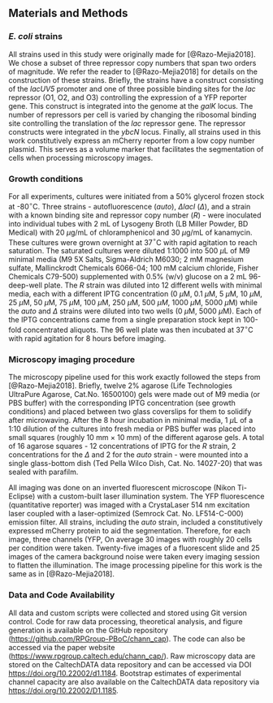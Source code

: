 ## Materials and Methods

### *E. coli* strains

All strains used in this study were originally made for [@Razo-Mejia2018]. We
chose a subset of three repressor copy numbers that span two orders of
magnitude. We refer the reader to [@Razo-Mejia2018] for details on the
construction of these strains. Briefly, the strains have a construct consisting
of the *lacUV5* promoter and one of three possible binding sites for the *lac*
repressor (O1, O2, and O3) controlling the expression of a YFP reporter gene.
This construct is integrated into the genome at the *galK* locus. The number of
repressors per cell is varied by changing the ribosomal binding site controlling
the translation of the *lac* repressor gene. The repressor constructs were
integrated in the *ybcN* locus. Finally, all strains used in this work
constitutively express an mCherry reporter from a low copy number plasmid. This
serves as a volume marker that facilitates the segmentation of cells when
processing microscopy images.

### Growth conditions

For all experiments, cultures were initiated from a 50% glycerol frozen stock at
-80$^\circ$C. Three strains - autofluorescence ($auto$), $\Delta lacI$
($\Delta$), and a strain with a known binding site and repressor copy number
($R$) - were inoculated into individual tubes with 2 mL of Lysogeny Broth (LB
Miller Powder, BD Medical) with 20 $\mu$g/mL of chloramphenicol and 30 $\mu$g/mL
of kanamycin. These cultures were grown overnight at 37$^\circ$C with rapid
agitation to reach saturation. The saturated cultures were diluted 1:1000 into
500 $\mu$L of M9 minimal media (M9 5X Salts, Sigma-Aldrich M6030; 2 mM magnesium
sulfate, Mallinckrodt Chemicals 6066-04; 100 mM calcium chloride, Fisher
Chemicals C79-500) supplemented with 0.5% (w/v) glucose on a 2 mL 96-deep-well
plate. The $R$ strain was diluted into 12 different wells with minimal media,
each with a different IPTG concentration (0 $\mu$M, 0.1 $\mu$M, 5 $\mu$M, 10
$\mu$M, 25 $\mu$M, 50 $\mu$M, 75 $\mu$M, 100 $\mu$M, 250 $\mu$M, 500 $\mu M$,
1000 $\mu$M, 5000 $\mu$M) while the $auto$ and $\Delta$ strains were diluted
into two wells (0 $\mu$M, 5000 $\mu$M). Each of the IPTG concentrations came
from a single preparation stock kept in 100-fold concentrated aliquots. The 96
well plate was then incubated at 37$^\circ$C with rapid agitation for 8 hours
before imaging.

### Microscopy imaging procedure

The microscopy pipeline used for this work exactly followed the steps from
[@Razo-Mejia2018]. Briefly, twelve 2% agarose (Life Technologies UltraPure
Agarose, Cat.No. 16500100) gels were made out of M9 media (or PBS buffer) with
the corresponding IPTG concentration (see growth conditions) and placed between
two glass coverslips for them to solidify after microwaving. After the 8 hour
incubation in minimal media, 1 $\mu$L of a 1:10 dilution of the cultures into
fresh media or PBS buffer was placed into small squares (roughly 10 mm $\times$
10 mm) of the different agarose gels. A total of 16 agarose squares - 12
concentrations of IPTG for the $R$ strain, 2 concentrations for the $\Delta$ and
2 for the $auto$ strain - were mounted into a single glass-bottom dish (Ted
Pella Wilco Dish, Cat. No. 14027-20) that was sealed with parafilm.

All imaging was done on an inverted fluorescent microscope (Nikon Ti-Eclipse)
with a custom-built laser illumination system. The YFP fluorescence
(quantitative reporter) was imaged with a CrystaLaser 514 nm excitation laser
coupled with a laser-optimized (Semrock Cat. No. LF514-C-000) emission filter.
All strains, including the $auto$ strain, included a constitutively expressed
mCherry protein to aid the segmentation. Therefore, for each image, three
channels (YFP, On average 30 images with roughly 20 cells per condition were
taken. Twenty-five images of a fluorescent slide and 25 images of the camera
background noise were taken every imaging session to flatten the illumination.
The image processing pipeline for this work is the same as in [@Razo-Mejia2018].

### Data and Code Availability

All data and custom scripts were collected and stored using Git version control.
Code for raw data processing, theoretical analysis, and figure generation is
available on the GitHub repository
(<https://github.com/RPGroup-PBoC/chann_cap>). The code can also be accessed via
the paper website (<https://www.rpgroup.caltech.edu/chann_cap/>). Raw microscopy
data are stored on the CaltechDATA data repository and can be accessed via DOI
<https://doi.org/10.22002/d1.1184>. Bootstrap estimates of experimental channel
capacity are also available on the CaltechDATA data repository via
<https://doi.org/10.22002/D1.1185>.
